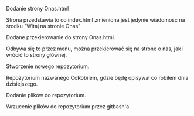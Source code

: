 Dodanie strony Onas.html

Strona przedstawia to co index.html zmieniona jest jedynie wiadomośc na środku "Witaj na stronie Onas" 

Dodane przekierowanie do strony Onas.html.

Odbywa się to przez menu, można przekierować się na strone o nas, jak i wrócić to strony głównej.

Stworzenie nowego repozytorium.

Repozytorium nazwanego CoRobilem, gdzie będę opisywał co robiłem dnia dzisiejszego.

Dodanie plików do repozytorium.

Wrzucenie plików do repozytorium przez gitbash'a
